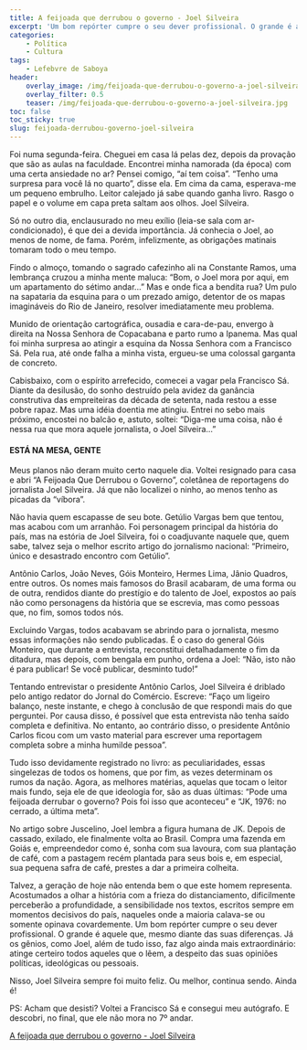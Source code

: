 ```yaml
---
title: A feijoada que derrubou o governo - Joel Silveira
excerpt: 'Um bom repórter cumpre o seu dever profissional. O grande é aquele que, mesmo diante das suas diferenças. Já os gênios, como Joel, além de tudo isso, faz algo ainda mais extraordinário'
categories:
    - Política
    - Cultura
tags:
    - Lefebvre de Saboya
header:
    overlay_image: /img/feijoada-que-derrubou-o-governo-a-joel-silveira.jpg
    overlay_filter: 0.5
    teaser: /img/feijoada-que-derrubou-o-governo-a-joel-silveira.jpg
toc: false
toc_sticky: true
slug: feijoada-derrubou-governo-joel-silveira
---
```


Foi numa segunda-feira. Cheguei em casa lá pelas dez, depois da provação que são as aulas na faculdade. Encontrei minha namorada (da época) com uma certa ansiedade no ar? Pensei comigo, “aí tem coisa”. “Tenho uma surpresa para você lá no quarto”, disse ela. Em cima da cama, esperava-me um pequeno embrulho. Leitor calejado já sabe quando ganha livro. Rasgo o papel e o volume em capa preta saltam aos olhos. Joel Silveira.  

Só no outro dia, enclausurado no meu exílio (leia-se sala com ar-condicionado), é que dei a devida importância. Já conhecia o Joel, ao menos de nome, de fama. Porém, infelizmente, as obrigações matinais tomaram todo o meu tempo.  

Findo o almoço, tomando o sagrado cafezinho ali na Constante Ramos, uma lembrança cruzou a minha mente maluca: “Bom, o Joel mora por aqui, em um apartamento do sétimo andar...” Mas e onde fica a bendita rua? Um pulo na sapataria da esquina para o um prezado amigo, detentor de os mapas imagináveis do Rio de Janeiro, resolver imediatamente meu problema.  

Munido de orientação cartográfica, ousadia e cara-de-pau, envergo à direita na Nossa Senhora de Copacabana e parto rumo a Ipanema. Mas qual foi minha surpresa ao atingir a esquina da Nossa Senhora com a Francisco Sá. Pela rua, até onde falha a minha vista, ergueu-se uma colossal garganta de concreto.  

Cabisbaixo, com o espírito arrefecido, comecei a vagar pela Francisco Sá. Diante da desilusão, do sonho destruído pela avidez da ganância construtiva das empreiteiras da década de setenta, nada restou a esse pobre rapaz. Mas uma idéia doentia me atingiu. Entrei no sebo mais próximo, encostei no balcão e, astuto, soltei: “Diga-me uma coisa, não é nessa rua que mora aquele jornalista, o Joel Silveira...”  

#### ESTÁ NA MESA, GENTE

Meus planos não deram muito certo naquele dia. Voltei resignado para casa e abri “A Feijoada Que Derrubou o Governo”, coletânea de reportagens do jornalista Joel Silveira. Já que não localizei o ninho, ao menos tenho as picadas da “víbora”.  

Não havia quem escapasse de seu bote. Getúlio Vargas bem que tentou, mas acabou com um arranhão. Foi personagem principal da história do país, mas na estória de Joel Silveira, foi o coadjuvante naquele que, quem sabe, talvez seja o melhor escrito artigo do jornalismo nacional: “Primeiro, único e desastrado encontro com Getúlio”.  

Antônio Carlos, João Neves, Góis Monteiro, Hermes Lima, Jânio Quadros, entre outros. Os nomes mais famosos do Brasil acabaram, de uma forma ou de outra, rendidos diante do prestígio e do talento de Joel, expostos ao país não como personagens da história que se escrevia, mas como pessoas que, no fim, somos todos nós.  

Excluindo Vargas, todos acabavam se abrindo para o jornalista, mesmo essas informações não sendo publicadas. É o caso do general Góis Monteiro, que durante a entrevista, reconstitui detalhadamente o fim da ditadura, mas depois, com bengala em punho, ordena a Joel: “Não, isto não é para publicar! Se você publicar, desminto tudo!”  

Tentando entrevistar o presidente Antônio Carlos, Joel Silveira é driblado pelo antigo redator do Jornal do Comércio. Escreve: “Faço um ligeiro balanço, neste instante, e chego à conclusão de que respondi mais do que perguntei. Por causa disso, é possível que esta entrevista não tenha saído completa e definitiva. No entanto, ao contrário disso, o presidente Antônio Carlos ficou com um vasto material para escrever uma reportagem completa sobre a minha humilde pessoa”.  

Tudo isso devidamente registrado no livro: as peculiaridades, essas singelezas de todos os homens, que por fim, as vezes determinam os rumos da nação. Agora, as melhores matérias, aquelas que tocam o leitor mais fundo, seja ele de que ideologia for, são as duas últimas: “Pode uma feijoada derrubar o governo? Pois foi isso que aconteceu” e “JK, 1976: no cerrado, a última meta”.  

No artigo sobre Juscelino, Joel lembra a figura humana de JK. Depois de cassado, exilado, ele finalmente volta ao Brasil. Compra uma fazenda em Goiás e, empreendedor como é, sonha com sua lavoura, com sua plantação de café, com a pastagem recém plantada para seus bois e, em especial, sua pequena safra de café, prestes a dar a primeira colheita.  

Talvez, a geração de hoje não entenda bem o que este homem representa. Acostumados a olhar a história com a frieza do distanciamento, dificilmente perceberão a profundidade, a sensibilidade nos textos, escritos sempre em momentos decisivos do país, naqueles onde a maioria calava-se ou somente opinava covardemente. Um bom repórter cumpre o seu dever profissional. O grande é aquele que, mesmo diante das suas diferenças. Já os gênios, como Joel, além de tudo isso, faz algo ainda mais extraordinário: atinge certeiro todos aqueles que o lêem, a despeito das suas opiniões políticas, ideológicas ou pessoais.  

Nisso, Joel Silveira sempre foi muito feliz. Ou melhor, continua sendo. Ainda é!  

PS: Acham que desisti? Voltei a Francisco Sá e consegui meu autógrafo. E descobri, no final, que ele não mora no 7º andar.  

[A feijoada que derrubou o governo - Joel Silveira](https://amzn.to/2waDZZ4)
